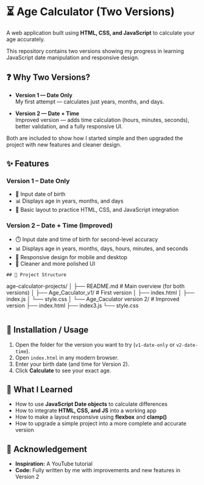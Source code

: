 # ⏳ Age Calculator (Two Versions)

A web application built using **HTML, CSS, and JavaScript** to calculate your age accurately.  

This repository contains two versions showing my progress in learning JavaScript date manipulation and responsive design.

## ❓ Why Two Versions?

- **Version 1 — Date Only**  
  My first attempt — calculates just years, months, and days.  

- **Version 2 — Date + Time**  
  Improved version — adds time calculation (hours, minutes, seconds), better validation, and a fully responsive UI.  

Both are included to show how I started simple and then upgraded the project with new features and cleaner design.


## ✨ Features

### Version 1 – Date Only
- 📅 Input date of birth  
- 📊 Displays age in years, months, and days  
- 🎯 Basic layout to practice HTML, CSS, and JavaScript integration  

### Version 2 – Date + Time (Improved)
- ⏱️ Input date and time of birth for second-level accuracy  
- 📊 Displays age in years, months, days, hours, minutes, and seconds  
- 📱 Responsive design for mobile and desktop  
- 🧹 Cleaner and more polished UI  

```
## 📂 Project Structure

```

age-calculator-projects/
│
├── README.md                # Main overview (for both versions)
│
├── Age\_Caculator\_v1/        # First version
│   ├── index.html
│   ├── index.js
│   └── style.css
│
└── Age\_Caculator version 2/ # Improved version
├── index.html
├── index3.js
└── style.css

```
```


## 🚀 Installation / Usage

1. Open the folder for the version you want to try (`v1-date-only` or `v2-date-time`).  
2. Open `index.html` in any modern browser.  
3. Enter your birth date (and time for Version 2).  
4. Click **Calculate** to see your exact age.  


## 🧠 What I Learned

- How to use **JavaScript Date objects** to calculate differences  
- How to integrate **HTML, CSS, and JS** into a working app  
- How to make a layout responsive using **flexbox** and **clamp()**  
- How to upgrade a simple project into a more complete and accurate version  


## 🙌 Acknowledgement

- **Inspiration:** A YouTube tutorial  
- **Code:** Fully written by me with improvements and new features in Version 2  
